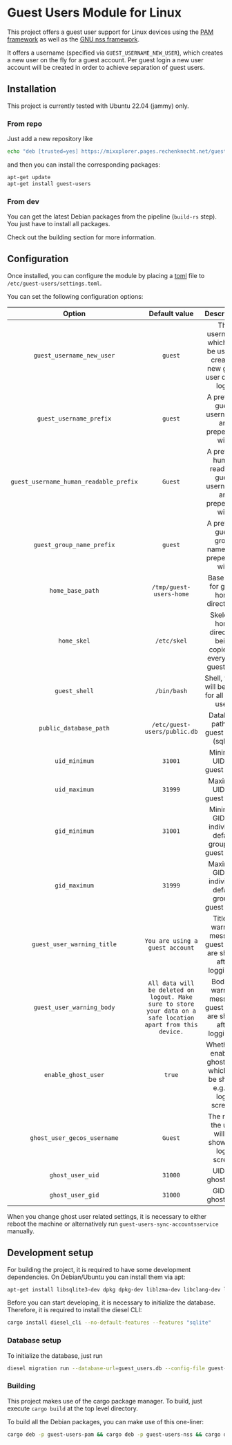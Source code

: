 # Guest Users Module for Linux

This project offers a guest user support for Linux devices using the [PAM framework](https://github.com/linux-pam/linux-pam) as well as the [GNU nss framework](https://www.gnu.org/software/libc/manual/html_node/Name-Service-Switch.html).

It offers a username (specified via `GUEST_USERNAME_NEW_USER`), which creates a new user on the fly for a guest account. Per guest login a new user account will be created in order to achieve separation of guest users.

## Installation

This project is currently tested with Ubuntu 22.04 (jammy) only.

### From repo

Just add a new repository like

```bash
echo "deb [trusted=yes] https://mixxplorer.pages.rechenknecht.net/guest-users/packages/release/main /" > /etc/apt/sources.list.d/guest-users.list
```

and then you can install the corresponding packages:

```bash
apt-get update
apt-get install guest-users
```

### From dev

You can get the latest Debian packages from the pipeline (`build-rs` step). You just have to install all packages.

Check out the building section for more information.

## Configuration

Once installed, you can configure the module by placing a [toml](https://toml.io) file to `/etc/guest-users/settings.toml`.

You can set the following configuration options:

| Option | Default value | Description |
|:------:|:-------------:|:-----------:|
| `guest_username_new_user` | `guest` | The username, which can be used to create a new guest user during login |
| `guest_username_prefix` | `guest` | A prefix all guest usernames are prepended with |
| `guest_username_human_readable_prefix` | `Guest` | A prefix all human readable guest usernames are prepended with |
| `guest_group_name_prefix` | `guest` | A prefix all guest group names are prepended with |
| `home_base_path` | `/tmp/guest-users-home` | Base path for guest home directories |
| `home_skel` | `/etc/skel` | Skeleton home directory being copied to every new guest user |
| `guest_shell` | `/bin/bash` | Shell, which will be used for all guest users |
| `public_database_path` | `/etc/guest-users/public.db` | Database path for guest users (sqlite) |
| `uid_minimum` | `31001` | Minimum UID for guest users |
| `uid_maximum` | `31999` | Maximum UID for guest users |
| `gid_minimum` | `31001` | Minimum GID for individual default groups of guest users |
| `gid_maximum` | `31999` | Maximum GID for individual default groups guest users |
| `guest_user_warning_title` | `You are using a guest account` | Title of warning message guest users are shown after logging in |
| `guest_user_warning_body` | `All data will be deleted on logout. Make sure to store your data on a safe location apart from this device.` | Body of warning message guest users are shown after logging in |
|`enable_ghost_user` | `true` | Whether to enable a ghost user which will be shown e.g. on login screens |
| `ghost_user_gecos_username` | `Guest` | The name the user will be shown on login screen |
| `ghost_user_uid` | `31000` | UID for ghost user |
| `ghost_user_gid` | `31000` | GID for ghost user |

When you change ghost user related settings, it is necessary to either reboot the machine or alternatively run `guest-users-sync-accountsservice` manually.

## Development setup

For building the project, it is required to have some development dependencies. On Debian/Ubuntu you can install them via apt:

```bash
apt-get install libsqlite3-dev dpkg dpkg-dev liblzma-dev libclang-dev libpam-dev libnss3-dev
```

Before you can start developing, it is necessary to initialize the database. Therefore, it is required to install the diesel CLI:

```bash
cargo install diesel_cli --no-default-features --features "sqlite"
```

### Database setup

To initialize the database, just run

```bash
diesel migration run --database-url=guest_users.db --config-file guest-users-lib/diesel.toml --migration-dir guest-users-lib/migrations
```

### Building

This project makes use of the cargo package manager. To build, just execute `cargo build` at the top level directory.

To build all the Debian packages, you can make use of this one-liner:

```bash
cargo deb -p guest-users-pam && cargo deb -p guest-users-nss && cargo deb -p guest-users-lib && cargo deb -p guest-users-sync-accountsservice && cargo deb -p guest-users-guest-warning
```
